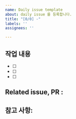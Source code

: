 ```yaml
---
name: Daily issue template
about: daily issue 를 등록합니다.
title: "[0/0] -"
labels: ''
assignees: ''

---
```


## 작업 내용 
- [ ] 
- [ ] 
- [ ] 
	
## Related issue, PR : 

## 참고 사항:
